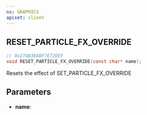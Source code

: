 ```yaml
---
ns: GRAPHICS
apiset: client
---
```

## RESET_PARTICLE_FX_OVERRIDE

```c
// 0x274B3DABF7E72DEF
void RESET_PARTICLE_FX_OVERRIDE(const char* name);
```

Resets the effect of SET_PARTICLE_FX_OVERRIDE

## Parameters
* **name**: